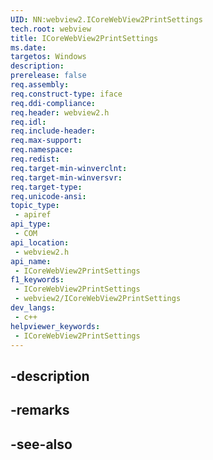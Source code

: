 ```yaml
---
UID: NN:webview2.ICoreWebView2PrintSettings
tech.root: webview
title: ICoreWebView2PrintSettings
ms.date: 
targetos: Windows
description: 
prerelease: false
req.assembly: 
req.construct-type: iface
req.ddi-compliance: 
req.header: webview2.h
req.idl: 
req.include-header: 
req.max-support: 
req.namespace: 
req.redist: 
req.target-min-winverclnt: 
req.target-min-winversvr: 
req.target-type: 
req.unicode-ansi: 
topic_type:
 - apiref
api_type:
 - COM
api_location:
 - webview2.h
api_name:
 - ICoreWebView2PrintSettings
f1_keywords:
 - ICoreWebView2PrintSettings
 - webview2/ICoreWebView2PrintSettings
dev_langs:
 - c++
helpviewer_keywords:
 - ICoreWebView2PrintSettings
---
```


## -description

## -remarks

## -see-also

